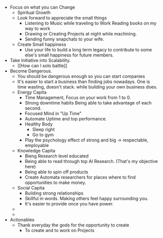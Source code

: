 - Focus on what you can Change
	- Spiritual Growth
	- Look forward to appreciate the small things
		- Listening to Music while traveling to Work Reading books on my way to work
		- Drawing or Creating Projects at night while machining.
		- Sending funny snapchats to your wife.
	- Create Small happiness
		- Use your life to build a long term legacy to contribute to some else's small happiness for future members.
- Take Initiative into Scalability.
	- [[How can I solo battle]]
- Become Dangerous.
	- You should be dangerous enough so you can start companies
	- It's easier to start a business than finding jobs nowadays. One is time wasting, doesn't stack. while building your own business does.
	- Energy Capita
		- Time Management, Focus on your work from 1 to 0.
		- Strong downtime habits Being able to take advantage of each second.
		- Focused Mind in "Up Time"
		- Automate Uptime and top performance.
		- Healthy Body
			- Sleep right
			- Go to gym
		- Play the psychology effect of strong and big -> respectable, employable
	- Knowledge Capita
		- Bieng Research level educated
		- Being able to read through top AI Research. (That's my objective here)
		- Being able to spin off products
		- Create Automata researchers for places where to find opportunities to make money.
	- Social Capita
		- Building strong relationships
		- Skillful in words. Making others feel happy surrounding you.
		- It's easier to provide once you have power.
	-
	-
- Actionables
	- Thank everyday the gods for the opportunity to create
		- To create and to work on Projects